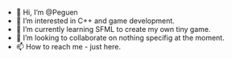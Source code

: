 - 👋 Hi, I’m @Peguen
- 👀 I’m interested in C++ and game development.
- 🌱 I’m currently learning SFML to create my own tiny game.
- 💞️ I’m looking to collaborate on nothing specifig at the moment.
- 📫 How to reach me - just here.

<!---
Peguen/Peguen is a ✨ special ✨ repository because its `README.md` (this file) appears on your GitHub profile.
You can click the Preview link to take a look at your changes.
--->
